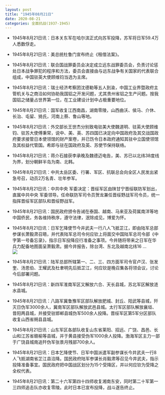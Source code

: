 ```yaml
---
layout: post
title: "1945年08月21日"
date: 2020-08-21
categories: 全面抗战(1937-1945)
---
```


<meta name="referrer" content="no-referrer" />

- 1945年8月21日讯：日本关东军在哈尔滨正式向苏军投降，苏军将日军59.4万人悉数俘走。 

- 1945年8月21日讯：美总统杜鲁门宣布终止《租借法案》。 

- 1945年8月21日讯：联合国战罪委员会决定成立远东战罪委员会，负责讨论惩处日本战争罪犯的程序和方法，委员会直接由与远东战争有关国家的代表联合组成，中国驻英大使顾维钧当选为主席。 

- 1945年8月21日讯：瑞士经济考察团沈德勒等五人到渝，中国工业界暨政府主管机关与之商洽如何协助我国铝之开发问题，尤其贵州省铝之生产问题。按我国铝之储量占世界第一位，在工业建设计划中占极重要地位。 

- 1945年8月21日讯：国军收复江西南昌，湖南零陵，山西曲沃、侯马、介休、长治、屯留、猗氏，河南上蔡、鲁山等地。 

- 1945年8月21日讯：外交部长王世杰分别致电驻美大使魏道明、驻英大使顾维钧、驻苏大使傅秉常，说中、美、英、苏四国已决定向中国政府及其交战国政府要求接管日本使领馆的财产案卷，并已饬令日本政府通知其驻中立国使领馆及其权益代管国。希即与驻在国政府及英、苏使节保持联络。 

- 1945年8月21日讯：蒋介石接获李承晚及魏德迈电告，美、苏已以北纬38度线为界，划分朝鲜半岛为南、北韩。 

- 1945年8月21日讯：中共太岳区委、行署、军区、抗联总会向全区人民发出紧急号召，动员2万名青、壮年参军。 

- 1945年8月21日讯：中共中央 军委决定：晋绥军区由陕甘宁晋绥联防军划出，直属中共中央 军委领导。任命联防军司令员贺龙兼任晋绥野战军司令员，统一指挥晋绥军区部队和晋绥野战军。 

- 1945年8月21日讯：国民政府颁令告诫在泰国、越南、马来亚及荷属南洋等地中国侨民，务各维持秩序，遵守法律，泯除成见，博爱为怀。 

- 1945年8月21日讯：日军乞降使节今井武夫一行八人飞抵芷江，即由陆军总部参谋长萧毅肃召晤，并代表陆军总司令何应钦上将面交中国陆军总司令部《中字第一号备忘录》，指示日军投降应行准备之事项。今井随将带来之日军在华兵力配备地图面呈萧毅肃。据今井报告，除台湾、东北及越南北纬16 ... <br/><img src="https://wx1.sinaimg.cn/large/aca367d8ly1ghycj5rrqcj20c80903yk.jpg" />

- 1945年8月21日讯：陆军总部所辖第一、二、三、四方面军司令官卢汉、张发奎、汤恩伯、王耀武及杜聿明先后抵芷江，何应钦是晚召集各将领会议，讨论今后部署问题。 

- 1945年8月21日讯：新四军淮南军区又解放六合、天长县城，苏北军区解放涟水县城。 

- 1945年8月21日讯：八路军冀鲁豫军区部队解放肥城、封丘、阳武等县城，歼灭日伪军3000余人，冀南军区部队解放武邑县城。太行军区部队解放襄垣、昔阳两县城，并接受驻邯郸县城伪军500余人投降。晋绥军区第5军分区部队收复山西省朔县县城。 

- 1945年8月21日讯：山东军区各部队收复山东省莱阳、招远、广饶、昌邑、长山和江苏省赣榆等县城，并于黄县接受伪军1000余人投降。渤海军区主力一部于广饶县城南追歼伪军张景月残部700余人。 

- 1945年8月21日讯：日本乞降使节、日军中国派遣军副参谋长今井武夫一行8人飞抵湖南省芷江县洽降。国民政府陆军参谋长肖毅肃等召见今井武夫，指示投降准备事宜。国民政府把中国战区划分为15个受降区，并以何应钦为受降之全权代表。 

- 1945年8月21日讯：第二十六军第四十四师收复湘南东安，同时第二十军第一三四师追击队亦收复零陵。此时日本已宣布投降，战斗遂告终止。 

